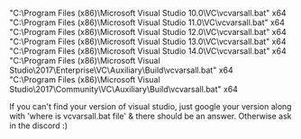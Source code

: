 "C:\Program Files (x86)\Microsoft Visual Studio 10.0\VC\vcvarsall.bat" x64
<br/>
"C:\Program Files (x86)\Microsoft Visual Studio 11.0\VC\vcvarsall.bat" x64
<br/>
"C:\Program Files (x86)\Microsoft Visual Studio 12.0\VC\vcvarsall.bat" x64
<br/>
"C:\Program Files (x86)\Microsoft Visual Studio 13.0\VC\vcvarsall.bat" x64
<br/>
"C:\Program Files (x86)\Microsoft Visual Studio 14.0\VC\vcvarsall.bat" x64
<br/>
"C:\Program Files (x86)\Microsoft Visual Studio\2017\Enterprise\VC\Auxiliary\Build\vcvarsall.bat" x64
<br/>
"C:\Program Files (x86)\Microsoft Visual Studio\2017\Community\VC\Auxiliary\Build\vcvarsall.bat" x64
<br/>

If you can't find your version of visual studio, just google your version along with 'where is vcvarsall.bat file' & there should be an answer. Otherwise ask in the discord :) 